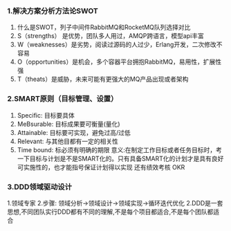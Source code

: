 ### 1.解决方案分析方法论SWOT

 1. 什么是SWOT，列子中间件RabbitMQ和RocketMQ队列选择对比
 2. S（strengths） 是优势，团队多人用过，AMQP跨语言，模型api丰富
 3. W（weaknesses）是劣势，阅读过源码的人过少，Erlang开发，二次修改不容易
 4. O（opportunities）是机会，多个容器平台拥抱RabbitMQ，易用性，扩展性强
 5. T（theats）是威胁，未来可能有更强大的MQ产品出现或者架构
 
 ### 2.SMART原则（目标管理、设置）
 
 1. Specific: 目标要具体
 2. MeBsurable: 目标成果要可衡量(量化)
 3. Attainable: 目标要可实现，避免过高/过低
 4. Relevant: 与其他目都有一定的相关性
 5. Time bound: 标必须有明确的期限
意义:在制定工作目标或者任务目标时，考一下目标与计划是不是SMART化的。只有具备SMART化的计划才是具有良好可实施性的，也才能指号保证计划得以实现
还有绩效考核 OKR

### 3.DDD领域驱动设计
1.领域专家
2.步骤: 领域分析->领域设计->领域实现->循环迭代优化
2.DDD是一套思想,不同团队实行DDD都有不同的理解,不是每个项目都适合,不是每个团队都适合

<!--stackedit_data:
eyJoaXN0b3J5IjpbLTE1ODM3Njk3MzUsLTYyMjk1OTE1Nyw5MT
Y1NTY4NjYsLTEyNTYxMTY1MDYsNDg0MjQwMjI5LC01NTYyNDEy
MTcsLTE3MjgxNjI0OTNdfQ==
-->